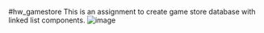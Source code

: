 #hw_gamestore
This is an assignment to create game store database with linked list components.
![image](https://user-images.githubusercontent.com/33231841/233957953-22800250-310a-4036-adf7-ee12f970c8a7.png)
